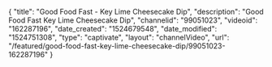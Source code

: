 {
    "title": "Good Food Fast - Key Lime Cheesecake Dip",
    "description": "Good Food Fast Key Lime Cheesecake Dip",
    "channelid": "99051023",
    "videoid": "162287196",
    "date_created": "1524679548",
    "date_modified": "1524751308",
    "type": "captivate",
    "layout": "channelVideo",
    "url": "\/featured\/good-food-fast-key-lime-cheesecake-dip\/99051023-162287196"
}